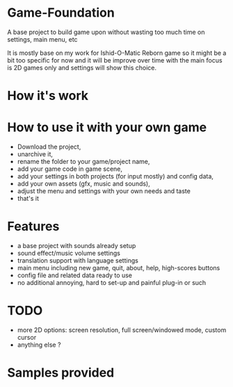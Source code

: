 # Game-Foundation
A base project to build game upon without wasting too much time on settings, main menu, etc

It is mostly base on my work for Ishid-O-Matic Reborn game so it might be a bit too specific for now and it will be improve over time with the main focus is 2D games only and settings will show this choice.

# How it's work

# How to use it with your own game

* Download the project,
* unarchive it,
* rename the folder to your game/project name,
* add your game code in game scene,
* add your settings in both projects (for input mostly) and config data,
* add your own assets (gfx, music and sounds),
* adjust the menu and settings with your own needs and taste
* that's it

# Features

* a base project with sounds already setup
* sound effect/music volume settings
* translation support with language settings
* main menu including new game, quit, about, help, high-scores buttons
* config file and related data ready to use
* no additional annoying, hard to set-up and painful plug-in or such

# TODO

* more 2D options: screen resolution, full screen/windowed mode, custom cursor
* anything else ?

# Samples provided
